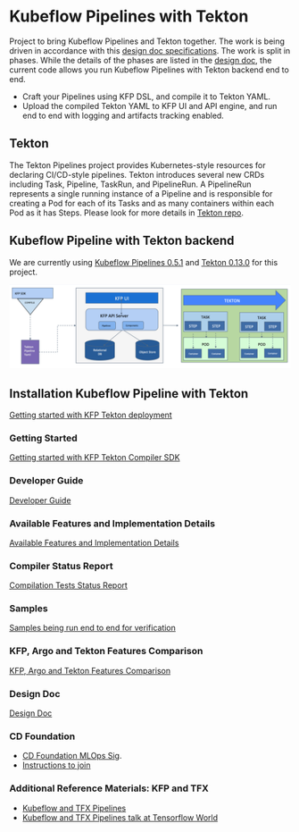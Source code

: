 # Kubeflow Pipelines with Tekton

Project to bring Kubeflow Pipelines and Tekton together. The work is being driven in accordance with this [design doc specifications](http://bit.ly/kfp-tekton). The work is split in phases. While the details of the phases are listed in the [design doc](http://bit.ly/kfp-tekton), the current code allows you run Kubeflow Pipelines with Tekton backend end to end.

* Craft your Pipelines using KFP DSL, and compile it to Tekton YAML. 
* Upload the compiled Tekton YAML to KFP UI and API engine, and run end to end with logging and artifacts tracking enabled.

## Tekton

The Tekton Pipelines project provides Kubernetes-style resources for declaring CI/CD-style pipelines. Tekton introduces
several new CRDs including Task, Pipeline, TaskRun, and PipelineRun. A PipelineRun represents a single running instance
of a Pipeline and is responsible for creating a Pod for each of its Tasks and as many containers within each Pod as it
has Steps. Please look for more details in [Tekton repo](https://github.com/tektoncd/pipeline).

## Kubeflow Pipeline with Tekton backend

We are currently using [Kubeflow Pipelines 0.5.1](https://github.com/kubeflow/pipelines/releases/tag/0.5.1) and
[Tekton 0.13.0](https://github.com/tektoncd/pipeline/releases/tag/v0.13.0) for this project.

![kfp-tekton](images/kfp-tekton.png)

## Installation Kubeflow Pipeline with Tekton

[Getting started with KFP Tekton deployment](tekton_dev_guide.md)

### Getting Started
[Getting started with KFP Tekton Compiler SDK](/sdk/README.md)

### Developer Guide
[Developer Guide](/sdk/python/README.md) 

### Available Features and Implementation Details
[Available Features and Implementation Details](/sdk/FEATURES.md)

### Compiler Status Report
[Compilation Tests Status Report](/sdk/python/tests/README.md)

### Samples
[Samples being run end to end for verification](/samples/README.md)

### KFP, Argo and Tekton Features Comparison
[KFP, Argo and Tekton Features Comparison](https://docs.google.com/spreadsheets/d/1LFUy86MhVrU2cRhXNsDU-OBzB4BlkT9C0ASD3hoXqpo/edit#gid=979402121)

### Design Doc 
[Design Doc](http://bit.ly/kfp-tekton)

### CD Foundation

+ [CD Foundation MLOps Sig](https://cd.foundation/blog/2020/02/11/announcing-the-cd-foundation-mlops-sig/). 
+ [Instructions to join](https://github.com/cdfoundation/sig-mlops)

### Additional Reference Materials: KFP and TFX

+ [Kubeflow and TFX Pipelines](/samples/kfp-tfx)
+ [Kubeflow and TFX Pipelines talk at Tensorflow World](https://www.slideshare.net/AnimeshSingh/hybrid-cloud-kubeflow-and-tensorflow-extended-tfx)
